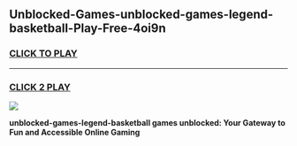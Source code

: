 
## Unblocked-Games-unblocked-games-legend-basketball-Play-Free-4oi9n
<h3>
<a href="https://premium76.site?title=unblocked-games-legend-basketball&ref=19M">CLICK TO PLAY</a></h3>
<hr>

<h3>
<a href="https://premium76.site?title=unblocked-games-legend-basketball&ref=19M">CLICK 2 PLAY</a>
  
</h3>

<a href="https://premium76.site?title=unblocked-games-legend-basketball&ref=19M"><img src="https://clearcache.store/games.png"></a>


**unblocked-games-legend-basketball games unblocked: Your Gateway to Fun and Accessible Online Gaming**
